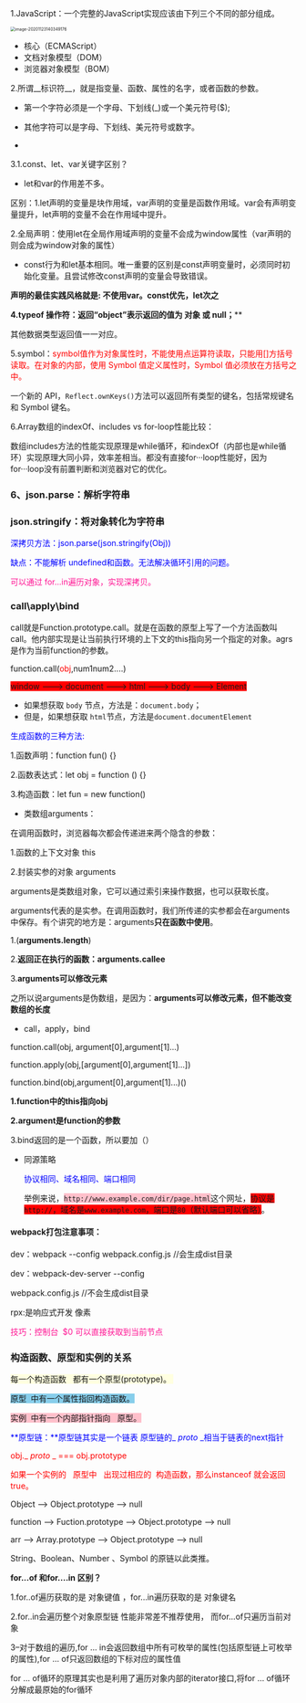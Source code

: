 1.JavaScript：一个完整的JavaScript实现应该由下列三个不同的部分组成。

<img src="/Users/yl/Library/Application Support/typora-user-images/image-20201123140349176.png" alt="image-20201123140349176" style="zoom: 50%;" />

* 核心（ECMAScript）
* 文档对象模型（DOM）
* 浏览器对象模型（BOM）

2.所谓__标识符__，就是指变量、函数、属性的名字，或者函数的参数。

*  第一个字符必须是一个字母、下划线(_)或一个美元符号($);

*  其他字符可以是字母、下划线、美元符号或数字。
* 

3.​​1.const、let、var关键字区别？

- let和var的作用差不多。

区别：1.let声明的变量是块作用域，var声明的变量是函数作用域。var会有声明变量提升，let声明的变量不会在作用域中提升。

2.全局声明：使用let在全局作用域声明的变量不会成为window属性（var声明的则会成为window对象的属性）

- const行为和let基本相同。唯一重要的区别是const声明变量时，必须同时初始化变量。且尝试修改const声明的变量会导致错误。

__声明的最佳实践风格就是: 不使用var。const优先，let次之__

**4.typeof 操作符：返回“object”表示返回的值为 对象 或 null；****

其他数据类型返回值一一对应。

5.symbol：<span style="color:red">symbol值作为对象属性时，不能使用点运算符读取，只能用[]方括号读取。在对象的内部，使用 Symbol 值定义属性时，Symbol 值必须放在方括号之中。</span>

一个新的 API，`Reflect.ownKeys()`方法可以返回所有类型的键名，包括常规键名和 Symbol 键名。

6.Array数组的indexOf、includes  vs  for-loop性能比较：

数组includes方法的性能实现原理是while循环，和indexOf（内部也是while循环）实现原理大同小异，效率差相当。都没有直接for···loop性能好，因为for···loop没有前置判断和浏览器对它的优化。

### 6、json.parse：解析字符串

### json.stringify：将对象转化为字符串

<font color="blue">深拷贝方法：json.parse(json.stringify(Obj))</font>

<font color="blue">缺点：不能解析 undefined和函数。无法解决循环引用的问题。</font>

<font color="deeppink">可以通过 for...in遍历对象，实现深拷贝。</font>



### call\apply\bind

call就是Function.prototype.call。就是在函数的原型上写了一个方法函数叫call。他内部实现是让当前执行环境的上下文的this指向另一个指定的对象。agrs是作为当前function的参数。

function.call(<font color=red>obj</font>,num1num2....)



<span style="background:red">window ---> document ---> html --->  body --->  Element</span>

- 如果想获取 `body` 节点，方法是：`document.body`；
- 但是，如果想获取 `html`节点，方法是`document.documentElement`

<span style="color:blue">生成函数的三种方法:</span>

1.函数声明：function fun() {}

2.函数表达式：let obj = function () {}

3.构造函数：let fun = new function()

* 类数组arguments：

在调用函数时，浏览器每次都会传递进来两个隐含的参数：

1.函数的上下文对象 this

2.封装实参的对象 arguments

arguments是类数组对象，它可以通过索引来操作数据，也可以获取长度。

arguments代表的是实参。在调用函数时，我们所传递的实参都会在arguments中保存。有个讲究的地方是：arguments**只在函数中使用**。

1.(**arguments.length**)

2.**返回正在执行的函数：arguments.callee**

3.**arguments可以修改元素**

之所以说arguments是伪数组，是因为：**arguments可以修改元素，但不能改变数组的长度**

* call，apply，bind

function.call(obj, argument[0],argument[1]...)

function.apply(obj,[argument[0],argument[1]...])

function.bind(obj,argument[0],argument[1]...)()

**1.function中的this指向obj**

**2.argument是function的参数**

3.bind返回的是一个函数，所以要加（）

* 同源策略

  <font color=blue>协议相同、域名相同、端口相同</font>

  举例来说，<span style ="background:pink">`http://www.example.com/dir/page.html`</span>这个网址，<span style="background:red">协议是`http://`，域名是`www.example.com`，端口是`80`（默认端口可以省略）</span>。

#### webpack打包注意事项：

dev：webpack  --config  webpack.config.js  //会生成dist目录



dev：webpack-dev-server  --config 

webpack.config.js //不会生成dist目录



rpx:是响应式开发   像素

<span style="color:deeppink">技巧：控制台  $0 可以直接获取到当前节点</span>

### 构造函数、原型和实例的关系

<span style="background-color:lightyellow">每一个构造函数   都有一个原型(prototype)。 </span>

<span style="background-color:skyblue">原型  中有一个属性指回构造函数。</span>

<span style="background-color:pink">实例  中有一个内部指针指向   原型。</span>

<font color=blue>**原型链：**原型链其实是一个链表   原型链的_ _proto_ _相当于链表的next指针</font>

<font color =red>obj._ _proto_ _ === obj.prototype</font>

<font color=red>如果一个实例的   原型中   出现过相应的  构造函数，那么instanceof 就会返回true。</font>

Object  ——> Object.prototype ——> null

function ——> Fuction.prototype  ——> Object.prototype  ——> null

arr  ——> Array.prototype  ——> Object.prototype  ——> null

String、Boolean、Number 、Symbol  的原链以此类推。

**for...of 和for....in 区别？**

1.for..of遍历获取的是 对象键值 ，for...in遍历获取的是   对象键名

2.for..in会遍历整个对象原型链  性能非常差不推荐使用，  而for...of只遍历当前对象

3–对于数组的遍历,for … in会返回数组中所有可枚举的属性(包括原型链上可枚举的属性),for … of只返回数组的下标对应的属性值

for … of循环的原理其实也是利用了遍历对象内部的iterator接口,将for … of循环分解成最原始的for循环

